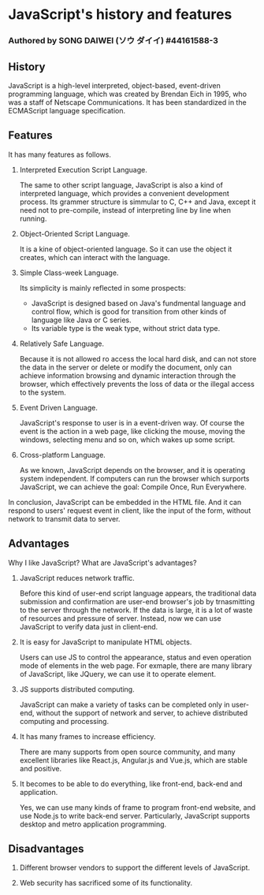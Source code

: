 # JavaScript's history and features
### Authored by SONG DAIWEI  (ソウ ダイイ)  #44161588-3

## History

JavaScript is a high-level interpreted, object-based, event-driven programming language, which was created by Brendan Eich in 1995, who was a staff of Netscape Communications. It has been standardized in the ECMAScript language specification. 

## Features

It has many features as follows.

1. Interpreted Execution Script Language.

    The same to other script language, JavaScript is also a kind of interpreted language, which provides a convenient development process. Its grammer structure is simmular to C, C++ and Java, except it need not to pre-compile, instead of interpreting line by line when running.
1. Object-Oriented Script Language.

    It is a kine of object-oriented language. So it can use the object it creates, which can interact with the language.
1. Simple Class-week Language.

    Its simplicity is mainly reflected in some prospects:
    - JavaScript is designed based on Java's fundmental language and control flow, which is good for transition from other kinds of language like Java or C series.
    - Its variable type is the weak type, without strict data type.
1. Relatively Safe Language.

    Because it is not allowed ro access the local hard disk, and  can not store the data in the server or delete or modify the document, only can achieve information browsing and dynamic interaction through the browser, which effectively prevents the loss of data or the illegal access to the system.
1. Event Driven Language.

    JavaScript's response to user is in a event-driven way. Of course the event is the action in a web page, like clicking the mouse, moving the windows, selecting menu and so on, which wakes up some script.
1. Cross-platform Language.

    As we known, JavaScript depends on the browser, and it is  operating system independent. If computers can run the browser which surports JavaScript, we can achieve the goal: Compile Once, Run Everywhere.

In conclusion, JavaScript can be embedded in the HTML file. And it can respond to users' request event in client, like the input of the form, without network to transmit data to server.

## Advantages

Why I like JavaScript? What are JavaScript's advantages?

1. JavaScript reduces network traffic.

    Before this kind of user-end script language appears, the traditional data submission and confirmation are user-end browser's job by trnasmitting to the server through the network. If the data is large, it is a lot of waste of resources and pressure of server. Instead, now we can use JavaScript to verify data just in client-end.

1. It is easy for JavaScript to manipulate HTML objects.

    Users can use JS to control the appearance, status and even operation mode of elements in the web page. For exmaple, there are many library of JavaScript, like JQuery, we can use it to operate element.

1. JS supports distributed computing.

    JavaScript can make a variety of tasks can be completed only in user-end, without the support of network and server, to achieve distributed computing and processing.

1. It has many frames to increase efficiency.

    There are many supports from open source community, and many excellent libraries like React.js, Angular.js and Vue.js, which are stable and positive.

1. It becomes to be able to do everything, like front-end, back-end and application.

    Yes, we can use many kinds of frame to program front-end website, and use Node.js to write back-end server. Particularly, JavaScript supports desktop and metro application programming.

## Disadvantages

1. Different browser vendors to support the different levels of JavaScript.

1. Web security has sacrificed some of its functionality.
